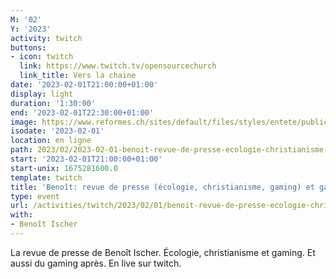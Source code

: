 ```yaml
---
M: '02'
Y: '2023'
activity: twitch
buttons:
- icon: twitch
  link: https://www.twitch.tv/opensourcechurch
  link_title: Vers la chaine
date: '2023-02-01T21:00:00+01:00'
display: light
duration: '1:30:00'
end: '2023-02-01T22:30:00+01:00'
image: https://www.reformes.ch/sites/default/files/styles/entete/public/data/images/comm/257/Beno%C3%AEt%20Ischer.jpg
isodate: '2023-02-01'
location: en ligne
path: 2023/02/2023-02-01-benoit-revue-de-presse-ecologie-christianisme-gaming-et-gaming.md
start: '2023-02-01T21:00:00+01:00'
start-unix: 1675281600.0
template: twitch
title: 'Benoît: revue de presse (écologie, christianisme, gaming) et gaming'
type: event
url: /activities/twitch/2023/02/01/benoit-revue-de-presse-ecologie-christianisme-gaming-et-gaming
with:
- Benoît Ischer
---
```

La revue de presse de Benoît Ischer. Écologie, christianisme et gaming. Et aussi du gaming après. En live sur twitch.